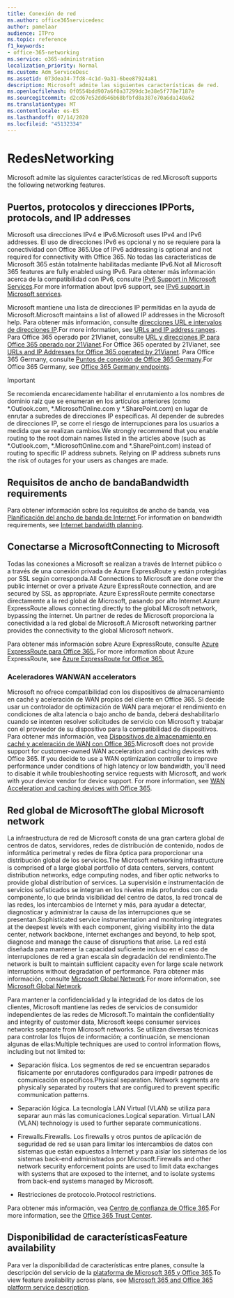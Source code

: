 ```yaml
---
title: Conexión de red
ms.author: office365servicedesc
author: pamelaar
audience: ITPro
ms.topic: reference
f1_keywords:
- office-365-networking
ms.service: o365-administration
localization_priority: Normal
ms.custom: Adm_ServiceDesc
ms.assetid: 073dea34-7fd8-4c1d-9a31-6bee87924a81
description: Microsoft admite las siguientes características de red.
ms.openlocfilehash: 0f0554bdd907a6f0a37299dc3e38e5f778e7187e
ms.sourcegitcommit: d2cd67e52dd646b68bfbfd8a387e70a6da140a62
ms.translationtype: MT
ms.contentlocale: es-ES
ms.lasthandoff: 07/14/2020
ms.locfileid: "45132334"
---
```

# <a name="networking"></a><span data-ttu-id="ece4a-103">Redes</span><span class="sxs-lookup"><span data-stu-id="ece4a-103">Networking</span></span>

<span data-ttu-id="ece4a-104">Microsoft admite las siguientes características de red.</span><span class="sxs-lookup"><span data-stu-id="ece4a-104">Microsoft supports the following networking features.</span></span>
  
## <a name="ports-protocols-and-ip-addresses"></a><span data-ttu-id="ece4a-105">Puertos, protocolos y direcciones IP</span><span class="sxs-lookup"><span data-stu-id="ece4a-105">Ports, protocols, and IP addresses</span></span>

<span data-ttu-id="ece4a-106">Microsoft usa direcciones IPv4 e IPv6.</span><span class="sxs-lookup"><span data-stu-id="ece4a-106">Microsoft uses IPv4 and IPv6 addresses.</span></span> <span data-ttu-id="ece4a-107">El uso de direcciones IPv6 es opcional y no se requiere para la conectividad con Office 365.</span><span class="sxs-lookup"><span data-stu-id="ece4a-107">Use of IPv6 addressing is optional and not required for connectivity with Office 365.</span></span> <span data-ttu-id="ece4a-108">No todas las características de Microsoft 365 están totalmente habilitadas mediante IPv6.</span><span class="sxs-lookup"><span data-stu-id="ece4a-108">Not all Microsoft 365 features are fully enabled using IPv6.</span></span> <span data-ttu-id="ece4a-109">Para obtener más información acerca de la compatibilidad con IPv6, consulte [IPv6 Support in Microsoft Services](https://docs.microsoft.com/office365/enterprise/ipv6-support).</span><span class="sxs-lookup"><span data-stu-id="ece4a-109">For more information about Ipv6 support, see [IPv6 support in Microsoft services](https://docs.microsoft.com/office365/enterprise/ipv6-support).</span></span>
  
<span data-ttu-id="ece4a-110">Microsoft mantiene una lista de direcciones IP permitidas en la ayuda de Microsoft.</span><span class="sxs-lookup"><span data-stu-id="ece4a-110">Microsoft maintains a list of allowed IP addresses in the Microsoft help.</span></span> <span data-ttu-id="ece4a-111">Para obtener más información, consulte [direcciones URL e intervalos de direcciones IP](https://docs.microsoft.com/office365/enterprise/urls-and-ip-address-ranges).</span><span class="sxs-lookup"><span data-stu-id="ece4a-111">For more information, see [URLs and IP address ranges](https://docs.microsoft.com/office365/enterprise/urls-and-ip-address-ranges).</span></span> <span data-ttu-id="ece4a-112">Para Office 365 operado por 21Vianet, consulte [URL y direcciones IP para Office 365 operado por 21Vianet](https://docs.microsoft.com/office365/enterprise/managing-office-365-endpoints).</span><span class="sxs-lookup"><span data-stu-id="ece4a-112">For Office 365 operated by 21Vianet, see [URLs and IP Addresses for Office 365 operated by 21Vianet](https://docs.microsoft.com/office365/enterprise/managing-office-365-endpoints).</span></span> <span data-ttu-id="ece4a-113">Para Office 365 Germany, consulte [Puntos de conexión de Office 365 Germany](https://support.office.com/article/Office-365-Germany-endpoints-8a113a50-0071-4155-bb8e-eba5a8dbd4c8).</span><span class="sxs-lookup"><span data-stu-id="ece4a-113">For Office 365 Germany, see [Office 365 Germany endpoints](https://support.office.com/article/Office-365-Germany-endpoints-8a113a50-0071-4155-bb8e-eba5a8dbd4c8).</span></span>
  
> [!IMPORTANT]
> <span data-ttu-id="ece4a-p103">Se recomienda encarecidamente habilitar el enrutamiento a los nombres de dominio raíz que se enumeran en los artículos anteriores (como \*.Outlook.com, \*.MicrosoftOnline.com y \*.SharePoint.com) en lugar de enrutar a subredes de direcciones IP específicas. Al depender de subredes de direcciones IP, se corre el riesgo de interrupciones para los usuarios a medida que se realizan cambios.</span><span class="sxs-lookup"><span data-stu-id="ece4a-p103">We strongly recommend that you enable routing to the root domain names listed in the articles above (such as \*.Outlook.com, \*.MicrosoftOnline.com and \*.SharePoint.com) instead of routing to specific IP address subnets. Relying on IP address subnets runs the risk of outages for your users as changes are made.</span></span> 
  
## <a name="bandwidth-requirements"></a><span data-ttu-id="ece4a-116">Requisitos de ancho de banda</span><span class="sxs-lookup"><span data-stu-id="ece4a-116">Bandwidth requirements</span></span>

<span data-ttu-id="ece4a-117">Para obtener información sobre los requisitos de ancho de banda, vea [Planificación del ancho de banda de Internet](https://docs.microsoft.com/office365/enterprise/network-planning-and-performance).</span><span class="sxs-lookup"><span data-stu-id="ece4a-117">For information on bandwidth requirements, see [Internet bandwidth planning](https://docs.microsoft.com/office365/enterprise/network-planning-and-performance).</span></span>
  
## <a name="connecting-to-microsoft"></a><span data-ttu-id="ece4a-118">Conectarse a Microsoft</span><span class="sxs-lookup"><span data-stu-id="ece4a-118">Connecting to Microsoft</span></span>

<span data-ttu-id="ece4a-119">Todas las conexiones a Microsoft se realizan a través de Internet público o a través de una conexión privada de Azure ExpressRoute y están protegidas por SSL según corresponda.</span><span class="sxs-lookup"><span data-stu-id="ece4a-119">All Connections to Microsoft are done over the public internet or over a private Azure ExpressRoute connection, and are secured by SSL as appropriate.</span></span> <span data-ttu-id="ece4a-120">Azure ExpressRoute permite conectarse directamente a la red global de Microsoft, pasando por alto Internet.</span><span class="sxs-lookup"><span data-stu-id="ece4a-120">Azure ExpressRoute allows connecting directly to the global Microsoft network, bypassing the internet.</span></span> <span data-ttu-id="ece4a-121">Un partner de redes de Microsoft proporciona la conectividad a la red global de Microsoft.</span><span class="sxs-lookup"><span data-stu-id="ece4a-121">A Microsoft networking partner provides the connectivity to the global Microsoft network.</span></span>
  
<span data-ttu-id="ece4a-122">Para obtener más información sobre Azure ExpressRoute, consulte [Azure ExpressRoute para Office 365.](https://aka.ms/expressrouteoffice365).</span><span class="sxs-lookup"><span data-stu-id="ece4a-122">For more information about Azure ExpressRoute, see [Azure ExpressRoute for Office 365.](https://aka.ms/expressrouteoffice365)</span></span>
  
### <a name="wan-accelerators"></a><span data-ttu-id="ece4a-123">Aceleradores WAN</span><span class="sxs-lookup"><span data-stu-id="ece4a-123">WAN accelerators</span></span>

<span data-ttu-id="ece4a-p105">Microsoft no ofrece compatibilidad con los dispositivos de almacenamiento en caché y aceleración de WAN propios del cliente en Office 365. Si decide usar un controlador de optimización de WAN para mejorar el rendimiento en condiciones de alta latencia o bajo ancho de banda, deberá deshabilitarlo cuando se intenten resolver solicitudes de servicio con Microsoft y trabajar con el proveedor de su dispositivo para la compatibilidad de dispositivos. Para obtener más información, vea [Dispositivos de almacenamiento en caché y aceleración de WAN con Office 365](https://support.microsoft.com/help/2690045/using-third-party-network-devices-or-solutions-with-office-365).</span><span class="sxs-lookup"><span data-stu-id="ece4a-p105">Microsoft does not provide support for customer-owned WAN acceleration and caching devices with Office 365. If you decide to use a WAN optimization controller to improve performance under conditions of high latency or low bandwidth, you'll need to disable it while troubleshooting service requests with Microsoft, and work with your device vendor for device support. For more information, see [WAN Acceleration and caching devices with Office 365](https://support.microsoft.com/help/2690045/using-third-party-network-devices-or-solutions-with-office-365).</span></span>
  
## <a name="the-global-microsoft-network"></a><span data-ttu-id="ece4a-127">Red global de Microsoft</span><span class="sxs-lookup"><span data-stu-id="ece4a-127">The global Microsoft network</span></span>

<span data-ttu-id="ece4a-128">La infraestructura de red de Microsoft consta de una gran cartera global de centros de datos, servidores, redes de distribución de contenido, nodos de informática perimetral y redes de fibra óptica para proporcionar una distribución global de los servicios.</span><span class="sxs-lookup"><span data-stu-id="ece4a-128">The Microsoft networking infrastructure is comprised of a large global portfolio of data centers, servers, content distribution networks, edge computing nodes, and fiber optic networks to provide global distribution of services.</span></span> <span data-ttu-id="ece4a-129">La supervisión e instrumentación de servicios sofisticados se integran en los niveles más profundos con cada componente, lo que brinda visibilidad del centro de datos, la red troncal de las redes, los intercambios de Internet y más, para ayudar a detectar, diagnosticar y administrar la causa de las interrupciones que se presentan.</span><span class="sxs-lookup"><span data-stu-id="ece4a-129">Sophisticated service instrumentation and monitoring integrates at the deepest levels with each component, giving visibility into the data center, network backbone, internet exchanges and beyond, to help spot, diagnose and manage the cause of disruptions that arise.</span></span> <span data-ttu-id="ece4a-130">La red está diseñada para mantener la capacidad suficiente incluso en el caso de interrupciones de red a gran escala sin degradación del rendimiento.</span><span class="sxs-lookup"><span data-stu-id="ece4a-130">The network is built to maintain sufficient capacity even for large scale network interruptions without degradation of performance.</span></span> <span data-ttu-id="ece4a-131">Para obtener más información, consulte [Microsoft Global Network](https://docs.microsoft.com/azure/networking/microsoft-global-network).</span><span class="sxs-lookup"><span data-stu-id="ece4a-131">For more information, see [Microsoft Global Network](https://docs.microsoft.com/azure/networking/microsoft-global-network).</span></span> 
  
<span data-ttu-id="ece4a-132">Para mantener la confidencialidad y la integridad de los datos de los clientes, Microsoft mantiene las redes de servicios de consumidor independientes de las redes de Microsoft.</span><span class="sxs-lookup"><span data-stu-id="ece4a-132">To maintain the confidentiality and integrity of customer data, Microsoft keeps consumer services networks separate from Microsoft networks.</span></span> <span data-ttu-id="ece4a-133">Se utilizan diversas técnicas para controlar los flujos de información; a continuación, se mencionan algunas de ellas:</span><span class="sxs-lookup"><span data-stu-id="ece4a-133">Multiple techniques are used to control information flows, including but not limited to:</span></span>
  
- <span data-ttu-id="ece4a-p108">Separación física. Los segmentos de red se encuentran separados físicamente por enrutadores configurados para impedir patrones de comunicación específicos.</span><span class="sxs-lookup"><span data-stu-id="ece4a-p108">Physical separation. Network segments are physically separated by routers that are configured to prevent specific communication patterns.</span></span>
    
- <span data-ttu-id="ece4a-p109">Separación lógica. La tecnología LAN Virtual (VLAN) se utiliza para separar aun más las comunicaciones.</span><span class="sxs-lookup"><span data-stu-id="ece4a-p109">Logical separation. Virtual LAN (VLAN) technology is used to further separate communications.</span></span>
    
- <span data-ttu-id="ece4a-138">Firewalls.</span><span class="sxs-lookup"><span data-stu-id="ece4a-138">Firewalls.</span></span> <span data-ttu-id="ece4a-139">Los firewalls y otros puntos de aplicación de seguridad de red se usan para limitar los intercambios de datos con sistemas que están expuestos a Internet y para aislar los sistemas de los sistemas back-end administrados por Microsoft.</span><span class="sxs-lookup"><span data-stu-id="ece4a-139">Firewalls and other network security enforcement points are used to limit data exchanges with systems that are exposed to the internet, and to isolate systems from back-end systems managed by Microsoft.</span></span> 
    
- <span data-ttu-id="ece4a-140">Restricciones de protocolo.</span><span class="sxs-lookup"><span data-stu-id="ece4a-140">Protocol restrictions.</span></span>
    
<span data-ttu-id="ece4a-141">Para obtener más información, vea [Centro de confianza de Office 365](https://www.microsoft.com/trust-center).</span><span class="sxs-lookup"><span data-stu-id="ece4a-141">For more information, see the [Office 365 Trust Center](https://www.microsoft.com/trust-center).</span></span> 
  
## <a name="feature-availability"></a><span data-ttu-id="ece4a-142">Disponibilidad de características</span><span class="sxs-lookup"><span data-stu-id="ece4a-142">Feature availability</span></span>

<span data-ttu-id="ece4a-143">Para ver la disponibilidad de características entre planes, consulte la descripción del servicio de la [plataforma de Microsoft 365 y Office 365](office-365-platform-service-description.md).</span><span class="sxs-lookup"><span data-stu-id="ece4a-143">To view feature availability across plans, see [Microsoft 365 and Office 365 platform service description](office-365-platform-service-description.md).</span></span>
  

